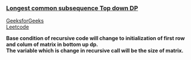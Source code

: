 ### [ Longest common subsequence Top down DP](https://www.youtube.com/watch?v=hR3s9rGlMTU&list=PL_z_8CaSLPWekqhdCPmFohncHwz8TY2Go&index=21&t=1109s)  
[GeeksforGeeks](https://www.geeksforgeeks.org/longest-common-subsequence-dp-4/)   
[Leetcode](https://leetcode.com/problems/longest-common-subsequence/)    

**Base condition of recursive code will change to initialization of first row and colum of matrix in bottom up dp.**  
**The variable which is change in recursive call will be the size of matrix.**
